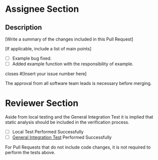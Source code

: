 # Assignee Section

## Description
[Write a summary of the changes included in this Pull Request]

[If applicable, include a list of main points]
- [ ] Example bug fixed.
- [ ] Added example function with the responsibility of example.

closes #[Insert your issue number here]

The approval from all software team leads is necessary before merging.

# Reviewer Section

Aside from local testing and the General Integration Test it is implied that static analysis should be included in the verification process.

- [ ] Local Test Performed Successfully
- [ ] [General Integration Test](https://docs.google.com/document/d/1ug0CpA1cIzURP8DDFSvCt2CEJJSwJ6Ta6B1LG_hYk6I/edit) Performed Successfully

For Pull Requests that do not include code changes, it is not required to perform the tests above.
